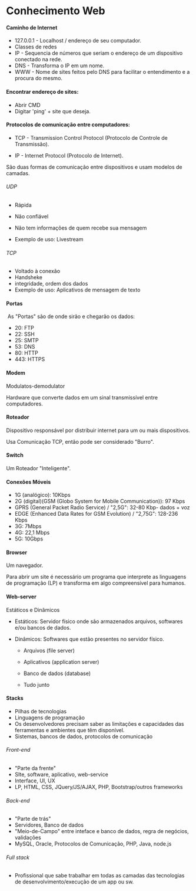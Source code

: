 # Conhecimento Web

#### Caminho de Internet

- 127.0.0.1 - Localhost / endereço de seu computador.
- Classes de redes
- IP - Sequencia de números que seriam o endereço de um dispositivo conectado na rede.
- DNS -  Transforma o IP em um nome. 
- WWW - Nome de sites feitos pelo DNS para facilitar o entendimento e a procura do mesmo.



#### Encontrar endereço de sites:

- Abrir CMD
- Digitar 'ping' + site que deseja.



#### Protocolos de comunicação entre computadores:

- TCP - Transmission Control Protocol (Protocolo de Controle de Transmissão).

- IP - Internet Protocol (Protocolo de Internet).

São duas formas de comunicação entre dispositivos e usam modelos de camadas.

###### UDP

- Rápida 

- Não confiável 

- Não tem informações de quem recebe sua mensagem

- Exemplo de uso: Livestream



###### TCP

- Voltado à conexão
- Handsheke
- integridade, ordem dos dados
- Exemplo de uso: Aplicativos de mensagem de texto



#### Portas

​	As "Portas" são de onde sirão e chegarão os dados:

- 20: FTP
- 22: SSH
- 25: SMTP
- 53: DNS
- 80: HTTP
- 443: HTTPS



#### Modem

Modulatos-demodulator 

Hardware que converte dados em um sinal transmissível entre computadores.



#### Roteador

Dispositivo responsável por distribuir internet para um ou mais dispositivos.

 Usa Comunicação TCP, então pode ser considerado "Burro".



#### Switch

Um Roteador "Inteligente".



#### Conexões Móveis

- 1G (analógico): 10Kbps
- 2G (digital)(GSM (Globo System for Mobile Communication)): 97 Kbps
- GPRS (General Packet Radio Service) / "2,5G": 32-80 Kbp- dados + voz
- EDGE (Enhanced Data Rates for GSM Evolution) / "2,75G": 128-236 Kbps
- 3G: 7Mbps
- 4G: 22,1 Mbps
- 5G: 10Gbps



#### Browser

Um navegador.

Para abrir um site é necessário um programa que interprete as linguagens de programação (LP) e transforma em algo compreensível para humanos.

 

#### Web-server

Estáticos e Dinâmicos

- Estáticos: Servidor físico onde são armazenados arquivos, softwares e/ou bancos de dados.

- Dinâmicos: Softwares que estão presentes no servidor físico.

  - Arquivos (file server)

  - Aplicativos (application server)

  - Banco de dados (database)

  - Tudo junto 



#### Stacks

- Pilhas de tecnologias 
- Linguagens de programação
- Os desenvolvedores precisam saber as limitações e capacidades das ferramentas e ambientes que têm disponível.
- Sistemas, bancos de dados, protocolos de comunicação

###### Front-end

- "Parte da frente"
- SIte, software, aplicativo, web-service
- Interface, UI, UX
- LP, HTML, CSS, JQuery/JS/AJAX, PHP, Bootstrap/outros frameworks

###### Back-end

- "Parte de trás"
- Servidores, Banco de dados
- "Meio-de-Campo" entre inteface e banco de dados, regra de negócios, validações
- MySQL, Oracle, Protocolos de Comunicação, PHP, Java, node.js

###### Full stack

- Profissional que sabe trabalhar em todas as camadas das tecnologias de desenvolvimento/execução de um app ou sw.



